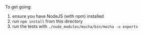 To get going:

 1. ensure you have NodeJS (with npm) installed
 1. run `npm install` from this directory
 1. run the tests with `./node_modules/mocha/bin/mocha -u exports`
